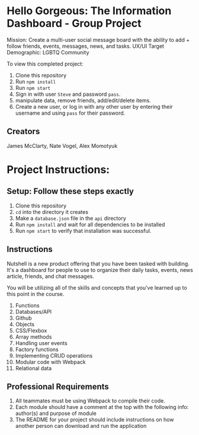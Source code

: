 # Hello Gorgeous: The Information Dashboard - Group Project

Mission: Create a multi-user social message board with the ability to add + follow friends, events, messages, news, and tasks.
UX/UI Target Demographic: LGBTQ Community

To view this completed project:

1. Clone this repository
2. Run `npm install`
3. Run `npm start`
4. Sign in with user `Steve` and password `pass`.
5. manipulate data, remove friends, add/edit/delete items.
6. Create a new user, or log in with any other user by entering their username and using `pass` for their password.

## Creators

James McClarty, Nate Vogel, Alex Momotyuk

# Project Instructions:



## Setup: Follow these steps exactly

1. Clone this repository
1. `cd` into the directory it creates
1. Make a `database.json` file in the `api` directory
1. Run `npm install` and wait for all dependencies to be installed
1. Run `npm start` to verify that installation was successful.

## Instructions

Nutshell is a new product offering that you have been tasked with building. It's a dashboard for people to use to organize their daily tasks, events, news article, friends, and chat messages.

You will be utilizing all of the skills and concepts that you've learned up to this point in the course.

1. Functions
1. Databases/API
1. Github
1. Objects
1. CSS/Flexbox
1. Array methods
1. Handling user events
1. Factory functions
1. Implementing CRUD operations
1. Modular code with Webpack
1. Relational data


## Professional Requirements

1. All teammates must be using Webpack to compile their code.
1. Each module should have a comment at the top with the following info: author(s) and purpose of module
1. The README for your project should include instructions on how another person can download and run the application

